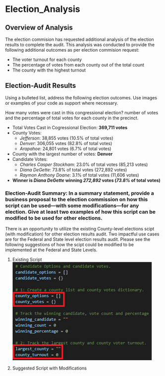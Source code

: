 # Election_Analysis

## Overview of Analysis 
The election commision has requested additional analysis of the election results to complete the audit. This analysis was conducted to provide the following additional outcomes as per election commision request:
* The voter turnout for each county
* The percentage of votes from each county out of the total count
* The county with the highest turnout

## Election-Audit Results

Using a bulleted list, address the following election outcomes. Use images or examples of your code as support where necessary.

How many votes were cast in this congressional election?
number of votes and the percentage of total votes for each county in the precinct.

* Total Votes Cast in Cogressional Election: **369,711 votes**
* County Votes:
  - *Jefferson*: 38,855 votes (10.5% of total votes)
  - *Denver*: 306,055 votes (82.8% of total votes)
  - *Arapahoe*: 24,801 votes (6.7% of total votes)
* County with the largest number of votes: **Denver**
* Candidate Votes:
  - *Charles Casper Stockham*: 23.0% of total votes (85,213 votes)
  - *Diana DeGette*: 73.8% of total votes (272,892 votes)
  - *Raymon Anthony Doane*: 3.1% of total votes (11,606 votes)
* **Winner is _Diana DeGette_ winning _272,892_ votes (_73.8%_ of total votes)**

### Election-Audit Summary: In a summary statement, provide a business proposal to the election commission on how this script can be used—with some modifications—for any election. Give at least two examples of how this script can be modified to be used for other elections.
There is an opportunity to utilize the existing County-level elections scipt (with modification) for other election results audit. Two impactful use cases are for the Federal and State level election results audit. Please see the following suggestions of how the scipt could be modified to be implemented at the Federal and State Levels.
1. Existing Script
   ![This is an image](https://github.com/SBaig01/Election_Analysis/blob/098500a23ab8682a1464b1cbc0f520360a0a1b42/Existing%20County.png)
   
2. Suggested Script with Modifications
